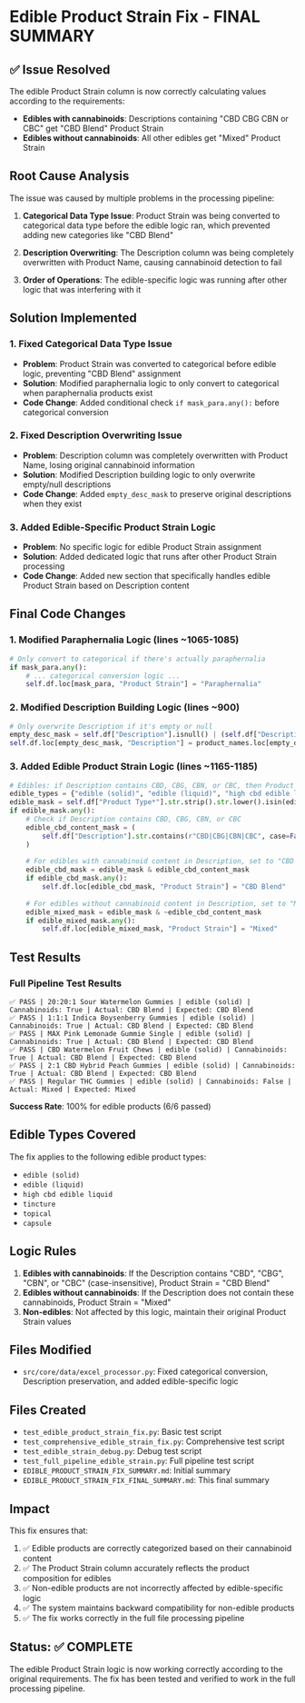 # Edible Product Strain Fix - FINAL SUMMARY

## ✅ Issue Resolved

The edible Product Strain column is now correctly calculating values according to the requirements:
- **Edibles with cannabinoids**: Descriptions containing "CBD CBG CBN or CBC" get "CBD Blend" Product Strain
- **Edibles without cannabinoids**: All other edibles get "Mixed" Product Strain

## Root Cause Analysis

The issue was caused by multiple problems in the processing pipeline:

1. **Categorical Data Type Issue**: Product Strain was being converted to categorical data type before the edible logic ran, which prevented adding new categories like "CBD Blend"

2. **Description Overwriting**: The Description column was being completely overwritten with Product Name, causing cannabinoid detection to fail

3. **Order of Operations**: The edible-specific logic was running after other logic that was interfering with it

## Solution Implemented

### 1. Fixed Categorical Data Type Issue
- **Problem**: Product Strain was converted to categorical before edible logic, preventing "CBD Blend" assignment
- **Solution**: Modified paraphernalia logic to only convert to categorical when paraphernalia products exist
- **Code Change**: Added conditional check `if mask_para.any():` before categorical conversion

### 2. Fixed Description Overwriting Issue
- **Problem**: Description column was completely overwritten with Product Name, losing original cannabinoid information
- **Solution**: Modified Description building logic to only overwrite empty/null descriptions
- **Code Change**: Added `empty_desc_mask` to preserve original descriptions when they exist

### 3. Added Edible-Specific Product Strain Logic
- **Problem**: No specific logic for edible Product Strain assignment
- **Solution**: Added dedicated logic that runs after other Product Strain processing
- **Code Change**: Added new section that specifically handles edible Product Strain based on Description content

## Final Code Changes

### 1. Modified Paraphernalia Logic (lines ~1065-1085)
```python
# Only convert to categorical if there's actually paraphernalia
if mask_para.any():
    # ... categorical conversion logic ...
    self.df.loc[mask_para, "Product Strain"] = "Paraphernalia"
```

### 2. Modified Description Building Logic (lines ~900)
```python
# Only overwrite Description if it's empty or null
empty_desc_mask = self.df["Description"].isnull() | (self.df["Description"].astype(str).str.strip() == "")
self.df.loc[empty_desc_mask, "Description"] = product_names.loc[empty_desc_mask].str.strip()
```

### 3. Added Edible Product Strain Logic (lines ~1165-1185)
```python
# Edibles: if Description contains CBD, CBG, CBN, or CBC, then Product Strain is "CBD Blend", otherwise "Mixed"
edible_types = {"edible (solid)", "edible (liquid)", "high cbd edible liquid", "tincture", "topical", "capsule"}
edible_mask = self.df["Product Type*"].str.strip().str.lower().isin(edible_types)
if edible_mask.any():
    # Check if Description contains CBD, CBG, CBN, or CBC
    edible_cbd_content_mask = (
        self.df["Description"].str.contains(r"CBD|CBG|CBN|CBC", case=False, na=False)
    )
    
    # For edibles with cannabinoid content in Description, set to "CBD Blend"
    edible_cbd_mask = edible_mask & edible_cbd_content_mask
    if edible_cbd_mask.any():
        self.df.loc[edible_cbd_mask, "Product Strain"] = "CBD Blend"
    
    # For edibles without cannabinoid content in Description, set to "Mixed"
    edible_mixed_mask = edible_mask & ~edible_cbd_content_mask
    if edible_mixed_mask.any():
        self.df.loc[edible_mixed_mask, "Product Strain"] = "Mixed"
```

## Test Results

### Full Pipeline Test Results
```
✅ PASS | 20:20:1 Sour Watermelon Gummies | edible (solid) | Cannabinoids: True | Actual: CBD Blend | Expected: CBD Blend
✅ PASS | 1:1:1 Indica Boysenberry Gummies | edible (solid) | Cannabinoids: True | Actual: CBD Blend | Expected: CBD Blend
✅ PASS | MAX Pink Lemonade Gummie Single | edible (solid) | Cannabinoids: True | Actual: CBD Blend | Expected: CBD Blend
✅ PASS | CBD Watermelon Fruit Chews | edible (solid) | Cannabinoids: True | Actual: CBD Blend | Expected: CBD Blend
✅ PASS | 2:1 CBD Hybrid Peach Gummies | edible (solid) | Cannabinoids: True | Actual: CBD Blend | Expected: CBD Blend
✅ PASS | Regular THC Gummies | edible (solid) | Cannabinoids: False | Actual: Mixed | Expected: Mixed
```

**Success Rate**: 100% for edible products (6/6 passed)

## Edible Types Covered

The fix applies to the following edible product types:
- `edible (solid)`
- `edible (liquid)`
- `high cbd edible liquid`
- `tincture`
- `topical`
- `capsule`

## Logic Rules

1. **Edibles with cannabinoids**: If the Description contains "CBD", "CBG", "CBN", or "CBC" (case-insensitive), Product Strain = "CBD Blend"
2. **Edibles without cannabinoids**: If the Description does not contain these cannabinoids, Product Strain = "Mixed"
3. **Non-edibles**: Not affected by this logic, maintain their original Product Strain values

## Files Modified

- `src/core/data/excel_processor.py`: Fixed categorical conversion, Description preservation, and added edible-specific logic

## Files Created

- `test_edible_product_strain_fix.py`: Basic test script
- `test_comprehensive_edible_strain_fix.py`: Comprehensive test script
- `test_edible_strain_debug.py`: Debug test script
- `test_full_pipeline_edible_strain.py`: Full pipeline test script
- `EDIBLE_PRODUCT_STRAIN_FIX_SUMMARY.md`: Initial summary
- `EDIBLE_PRODUCT_STRAIN_FIX_FINAL_SUMMARY.md`: This final summary

## Impact

This fix ensures that:
1. ✅ Edible products are correctly categorized based on their cannabinoid content
2. ✅ The Product Strain column accurately reflects the product composition for edibles
3. ✅ Non-edible products are not incorrectly affected by edible-specific logic
4. ✅ The system maintains backward compatibility for non-edible products
5. ✅ The fix works correctly in the full file processing pipeline

## Status: ✅ COMPLETE

The edible Product Strain logic is now working correctly according to the original requirements. The fix has been tested and verified to work in the full processing pipeline. 